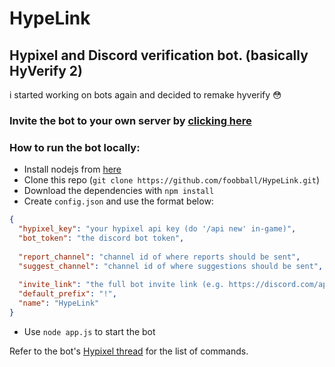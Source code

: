 # HypeLink
Hypixel and Discord verification bot. (basically HyVerify 2)
---
i started working on bots again and decided to remake hyverify 😳

### Invite the bot to your own server by [clicking here](https://bonk.ml/invite)

### How to run the bot locally:

- Install nodejs from [here](https://nodejs.org/en/)
- Clone this repo (`git clone https://github.com/foobball/HypeLink.git`)
- Download the dependencies with `npm install`
- Create `config.json` and use the format below:
```json
{
  "hypixel_key": "your hypixel api key (do '/api new' in-game)",
  "bot_token": "the discord bot token",
  
  "report_channel": "channel id of where reports should be sent",
  "suggest_channel": "channel id of where suggestions should be sent",
  
  "invite_link": "the full bot invite link (e.g. https://discord.com/api/oauth2/authorize?client_id=478330652119400451&permissions=8&scope=bot)",
  "default_prefix": "!",
  "name": "HypeLink"
}
```
- Use `node app.js` to start the bot

Refer to the bot's [Hypixel thread](https://hypixel.net/threads/hypelink-hypixel-and-discord-verification-bot.3843125/) for the list of commands.
